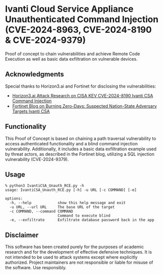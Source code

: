 # Ivanti Cloud Service Appliance Unauthenticated Command Injection (CVE-2024-8963, CVE-2024-8190 & CVE-2024-9379)

Proof of concept to chain vulnerabilities and achieve Remote Code Execution as well as basic data exfiltration on vulnerable devices.

## Acknowledgments

Special thanks to Horizon3.ai and Fortinet for disclosing the vulnerabilities:

- [Horizon3.ai Attack Research on CISA KEV CVE-2024-8190 Ivanti CSA Command Injection](https://www.horizon3.ai/attack-research/cisa-kev-cve-2024-8190-ivanti-csa-command-injection/)
- [Fortinet Blog on Burning Zero-Days: Suspected Nation-State Adversary Targets Ivanti CSA](https://www.fortinet.com/blog/threat-research/burning-zero-days-suspected-nation-state-adversary-targets-ivanti-csa)

## Functionality

This Proof of Concept is based on chaining a path traversal vulnerability to access authenticated functionality and a blind command injection vulnerability. Additionally, it includes a basic data exfiltration example used by threat actors, as described in the Fortinet blog, utilizing a SQL injection vulnerability (CVE-2024-9379).

## Usage

```
% python3 IvantiCSA_Unauth_RCE.py -h
usage: IvantiCSA_Unauth_RCE.py [-h] -u URL [-c COMMAND] [-e]

options:
  -h, --help            show this help message and exit
  -u URL, --url URL     The base URL of the target
  -c COMMAND, --command COMMAND
                        Command to execute blind
  -e, --exfiltrate      Exfiltrate database password back in the app
```

## Disclaimer

This software has been created purely for the purposes of academic research and for the development of effective defensive techniques. It is not intended to be used to attack systems except where explicitly authorized. Project maintainers are not responsible or liable for misuse of the software. Use responsibly.
